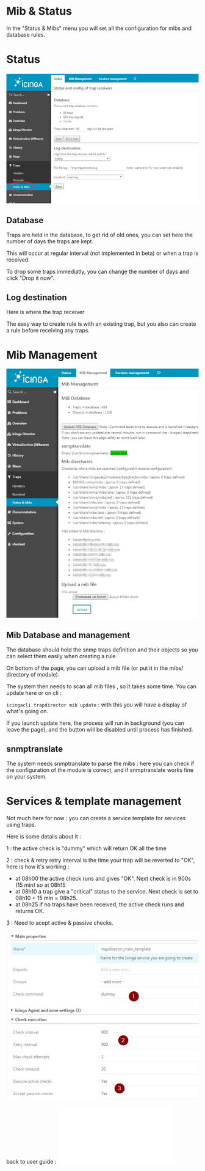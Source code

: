 Mib & Status
===============

In the "Status & Mibs" menu you will set all the configuration for mibs and database rules.

Status
===============

![trap-1](img/mib-status-1.jpg)

Database
---------------

Traps are held in the database, to get rid of old ones, you can set here the number of days the traps are kept.

This will occur at regular interval (not implemented in beta) or when a trap is received.

To drop some traps immediatly, you can change the number of days and click "Drop it now".


Log destination
---------------

Here is where the trap receiver 

The easy way to create rule is with an existing trap, but you also can create a rule before receiving any traps.

Mib Management
===============

![trap-1](img/mib-status-3.jpg)

Mib Database and management
---------------

The database should hold the snmp traps definition and their objects so you can select them easily when creating a rule.

On bottom of the page, you can upload a mib file (or put it in the mibs/ directory of module).

The system then needs to scan all mib files , so it takes some time. You can update here or on cli : 

`icingacli trapdirector mib update` : with this you will have a display of what's going on.

If you launch update here, the process will run in background (you can leave the page), and the button will be disabled until process has finished.


snmptranslate
---------------

The system needs snmptranslate to parse the mibs : here you can check if the configuration of the module is correct, and if snmptranslate works fine on your system.


Services & template management
===============

Not much here for now : you can create a service template for services using traps.

Here is some details about it : 

1 : the active check is "dummy" which will return OK all the time

2 : check & retry retry interval is the time your trap will be reverted to "OK", here is how it's working : 

- at 08h00 the active check runs and gives "OK". Next check is in 900s (15 min) so at 08h15
- at 08h10 a trap give a "critical" status to the service. Next check is set to 08h10 + 15 min = 08h25.
- at 08h25 if no traps have been received, the active check runs and returns OK.

3 : Need to acept active & passive checks.

![trap-1](img/mib-status-10.jpg)


back to user guide : ![user guide](docs/02-userguide.md)